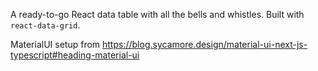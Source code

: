 A ready-to-go React data table with all the bells and whistles. Built with `react-data-grid`.

MaterialUI setup from https://blog.sycamore.design/material-ui-next-js-typescript#heading-material-ui

